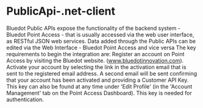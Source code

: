 PublicApi-.net-client
=====================

Bluedot Public APIs expose the functionality of the backend system - Bluedot Point Access - that is usually accessed via the web user interface, as RESTful JSON web services. Data added through the Public APIs can be edited via the Web Interface - Bluedot Point Access and vice versa  The key requirements to begin the integration are: Register an account on Point Access by visiting the Bluedot website. (www.bluedotinnovation.com). Activate your account by selecting the link in the activation email that is sent to the registered email address. A second email will be sent confirming that your account has been activated and providing a Customer API Key. This key can also be found at any time under 'Edit Profile' (in the 'Account Management' tab on the Point Access Dashboard). This key is needed for authentication.
